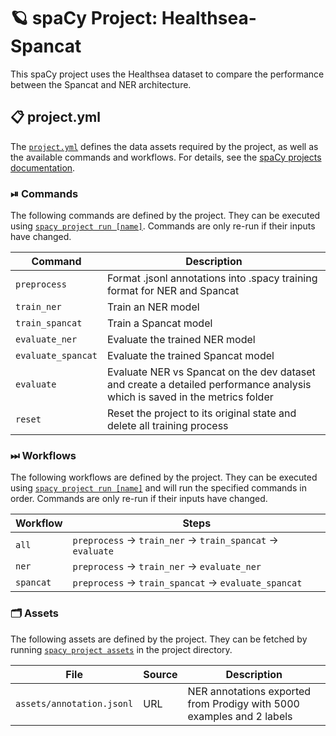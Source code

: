 <!-- SPACY PROJECT: AUTO-GENERATED DOCS START (do not remove) -->

# 🪐 spaCy Project: Healthsea-Spancat

This spaCy project uses the Healthsea dataset to compare the performance between the Spancat and NER architecture.

## 📋 project.yml

The [`project.yml`](project.yml) defines the data assets required by the
project, as well as the available commands and workflows. For details, see the
[spaCy projects documentation](https://spacy.io/usage/projects).

### ⏯ Commands

The following commands are defined by the project. They
can be executed using [`spacy project run [name]`](https://spacy.io/api/cli#project-run).
Commands are only re-run if their inputs have changed.

| Command | Description |
| --- | --- |
| `preprocess` | Format .jsonl annotations into .spacy training format for NER and Spancat |
| `train_ner` | Train an NER model |
| `train_spancat` | Train a Spancat model |
| `evaluate_ner` | Evaluate the trained NER model |
| `evaluate_spancat` | Evaluate the trained Spancat model |
| `evaluate` | Evaluate NER vs Spancat on the dev dataset and create a detailed performance analysis which is saved in the metrics folder |
| `reset` | Reset the project to its original state and delete all training process |

### ⏭ Workflows

The following workflows are defined by the project. They
can be executed using [`spacy project run [name]`](https://spacy.io/api/cli#project-run)
and will run the specified commands in order. Commands are only re-run if their
inputs have changed.

| Workflow | Steps |
| --- | --- |
| `all` | `preprocess` &rarr; `train_ner` &rarr; `train_spancat` &rarr; `evaluate` |
| `ner` | `preprocess` &rarr; `train_ner` &rarr; `evaluate_ner` |
| `spancat` | `preprocess` &rarr; `train_spancat` &rarr; `evaluate_spancat` |

### 🗂 Assets

The following assets are defined by the project. They can
be fetched by running [`spacy project assets`](https://spacy.io/api/cli#project-assets)
in the project directory.

| File | Source | Description |
| --- | --- | --- |
| `assets/annotation.jsonl` | URL | NER annotations exported from Prodigy with 5000 examples and 2 labels |

<!-- SPACY PROJECT: AUTO-GENERATED DOCS END (do not remove) -->